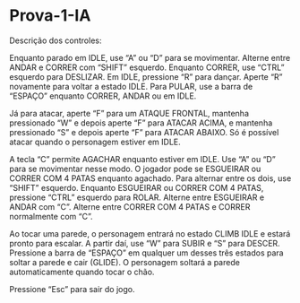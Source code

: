 # Prova-1-IA


Descrição dos controles:

Enquanto parado em IDLE, use “A” ou “D” para se movimentar. Alterne entre ANDAR e CORRER com “SHIFT” esquerdo. 
Enquanto CORRER, use “CTRL” esquerdo para DESLIZAR.
Em IDLE, pressione “R” para dançar. Aperte “R” novamente para voltar a estado IDLE.
Para PULAR, use a barra de “ESPAÇO” enquanto CORRER, ANDAR ou em IDLE.

Já para atacar, aperte “F” para um ATAQUE FRONTAL, mantenha pressionado “W” e depois aperte “F” para ATACAR ACIMA, e mantenha pressionado “S” e depois aperte “F” para ATACAR ABAIXO. Só é possível atacar quando o personagem estiver em IDLE.

A tecla “C” permite AGACHAR enquanto estiver em IDLE. Use “A” ou “D” para se movimentar nesse modo. O jogador pode se ESGUEIRAR ou CORRER COM 4 PATAS enquanto agachado. Para alternar entre os dois, use “SHIFT” esquerdo.
Enquanto ESGUEIRAR ou CORRER COM 4 PATAS, pressione “CTRL” esquerdo para ROLAR.
Alterne entre ESGUEIRAR e ANDAR com “C”.
Alterne entre CORRER COM 4 PATAS e CORRER normalmente com “C”.

Ao tocar uma parede, o personagem entrará no estado CLIMB IDLE e estará pronto para escalar. A partir daí, use “W” para SUBIR e “S” para DESCER. Pressione a barra de “ESPAÇO” em qualquer um desses três estados para soltar a parede e cair (GLIDE). O personagem soltará a parede automaticamente quando tocar o chão.

Pressione “Esc” para sair do jogo.


